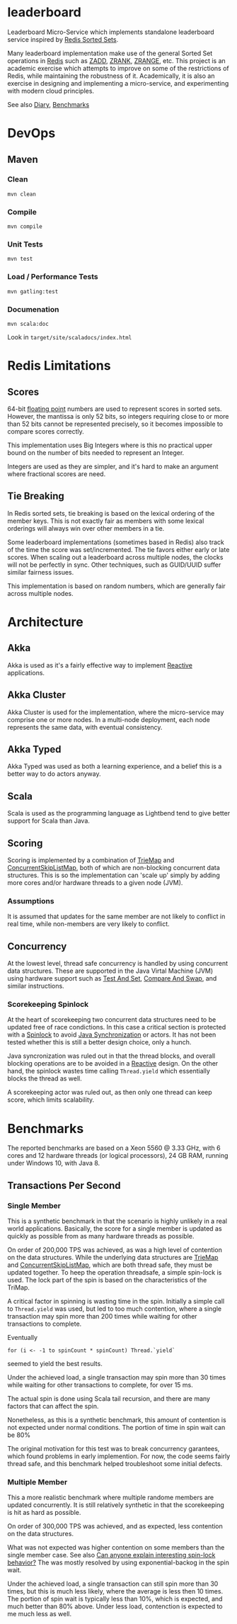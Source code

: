 # leaderboard
Leaderboard Micro-Service which implements standalone leaderboard service
inspired by
[Redis Sorted Sets](https://redis.io/topics/data-types).

Many leaderboard implementation make use of the general Sorted Set operations
in [Redis](https://redis.io/) such as [ZADD](https://redis.io/commands/zadd),
[ZRANK](https://redis.io/commands/zrank), [ZRANGE](https://redis.io/commands/zrange),
etc. This project is an academic exercise which attempts to improve on some
of the restrictions of Redis, while maintaining the robustness of it.
Academically, it is also an exercise in designing and implementing a
micro-service, and experimenting with modern cloud principles.

See also [Diary](DIARY.md), [Benchmarks](BENCHMARKS.md)

# DevOps

## Maven

### Clean

    mvn clean

### Compile

    mvn compile

### Unit Tests

    mvn test

### Load / Performance Tests

    mvn gatling:test

### Documenation

    mvn scala:doc

Look in `target/site/scaladocs/index.html`

# Redis Limitations

## Scores

64-bit [floating point](https://en.wikipedia.org/wiki/Floating-point_arithmetic)
numbers are used to represent scores in sorted sets. However, the mantissa
is only 52 bits, so integers requiring close to or more than 52 bits
cannot be represented precisely, so it becomes impossible to compare
scores correctly.

This implementation uses Big Integers where is this no practical upper
bound on the number of bits needed to represent an Integer.

Integers are used as they are simpler, and it's hard to make an argument
where fractional scores are need.

## Tie Breaking

In Redis sorted sets, tie breaking is based on the lexical ordering of
the member keys. This is not exactly fair as members with some lexical
orderings will always win over other members in a tie.

Some leaderboard implementations (sometimes based in Redis) also track
of the time the score was set/incremented. The tie favors either early
or late scores. When scaling out a leaderboard across multiple nodes,
the clocks will not be perfectly in sync. Other techniques, such as
GUID/UUID suffer similar fairness issues.

This implementation is based on random numbers, which are generally
fair across multiple nodes.

# Architecture

## Akka

Akka is used as it's a fairly effective way to implement
[Reactive](https://www.reactivemanifesto.org) applications.

## Akka Cluster

Akka Cluster is used for the implementation, where the micro-service may
comprise one or more nodes. In a multi-node deployment, each node
represents the same data, with eventual consistency.

## Akka Typed

Akka Typed was used as both a learning experience, and a belief this
is a better way to do actors anyway.

## Scala

Scala is used as the programming language as Lightbend tend to give better
support for Scala than Java.

## Scoring

Scoring is implemented by a combination of
[TrieMap](https://www.scala-lang.org/api/2.12.3/scala/collection/concurrent/TrieMap.html)
and
[ConcurrentSkipListMap](https://docs.oracle.com/javase/8/docs/api/java/util/concurrent/ConcurrentSkipListMap.html),
both of which are non-blocking concurrent data structures. This is so
the implementation can 'scale up' simply by adding more cores and/or
hardware threads to a given node (JVM).

### Assumptions

It is assumed that updates for the same member are not likely to
conflict in real time, while non-members are very likely to conflict.

## Concurrency

At the lowest level, thread safe concurrency is handled by using
concurrent data structures. These are supported in the Java Virtal
Machine (JVM) using hardware support such as
[Test And Set](https://en.wikipedia.org/wiki/Test-and-set),
[Compare And Swap](https://en.wikipedia.org/wiki/Compare-and-swap),
and similar instructions.

### Scorekeeping Spinlock

At the heart of scorekeeping two concurrent data structures need to
be updated free of race condictions. In this case a critical section
is protected with a
[Spinlock](https://en.wikipedia.org/wiki/Compare-and-swap)
to avoid
[Java Synchronization](https://docs.oracle.com/javase/tutorial/essential/concurrency/sync.html)
or actors. It has not been tested whether this is still a better design
choice, only a hunch.

Java syncronization was ruled out in that the thread blocks, and overall
blocking operations are to be avoided in a
[Reactive](https://www.reactivemanifesto.org)
design. On the other hand, the spinlock wastes time calling
`Thread.yield` which essentially blocks the thread as well.

A scorekeeping actor was ruled out, as then only one thread can keep
score, which limits scalability.




# Benchmarks

The reported benchmarks are based on a Xeon 5560 @ 3.33 GHz, with 6
cores and 12 hardware threads (or logical processors), 24 GB RAM,
running under Windows 10, with Java 8.

## Transactions Per Second

### Single Member

This is a synthetic benchmark in that the scenario is highly unlikely
in a real world applications. Basically, the score for a single member
is updated as quickly as possible from as many hardware threads as
possible.

On order of 200,000 TPS was achieved, as was a high level of
contention on the data structures. While the underlying data structures
are [TrieMap](https://www.scala-lang.org/api/2.12.3/scala/collection/concurrent/TrieMap.html)
and [ConcurrentSkipListMap](https://docs.oracle.com/javase/8/docs/api/java/util/concurrent/ConcurrentSkipListMap.html),
which are both thread safe, they must be updated together. To heep the
operation threadsafe, a simple spin-lock is used. The lock part of the
spin is based on the characteristics of the TriMap.

A critical factor in spinning is wasting time in the spin. Initially
a simple call to `Thread.yield` was used, but led to too much
contention, where a single transaction may spin more than 200 times
while waiting for other transactions to complete.

Eventually

    for (i <- -1 to spinCount * spinCount) Thread.`yield`

seemed to yield the best results.

Under the achieved load, a single transaction may spin more than 30
times while waiting for other transactions to complete, for over 15 ms.

The actual spin is done using Scala tail recursion, and there are many
factors that can affect the spin.

Nonetheless, as this is a synthetic benchmark, this amount of contention
is not expected under normal conditions. The portion of time in spin
wait can be 80%

The original motivation for this test was to break concurrency
garantees, which found problems in early implemention. For now,
the code seems fairly thread safe, and this benchmark helped
troubleshoot some initial defects.

### Multiple Member

This a more realistic benchmark where multiple randome members are
updated concurrently. It is still relatively synthetic in that the
scorekeeping is hit as hard as possible.

On order of 300,000 TPS was achieved, and as expected, less contention
on the data structures.

What was not expected was higher contention on some members than the
single member case. See also
[Can anyone explain interesting spin-lock behavior?](https://stackoverflow.com/questions/50193107/can-anyone-explain-interesting-spin-lock-behavior)
The was mostly resolved by using exponential-backog in the spin wait.

Under the achieved load, a single transaction can still spin more than
30 times, but this is much less likely, where the average is less then
10 times. The portion of spin wait is typically less than 10%, which is
expected, and much better than 80% above. Under less load, contenction
is expected to me much less as well.


